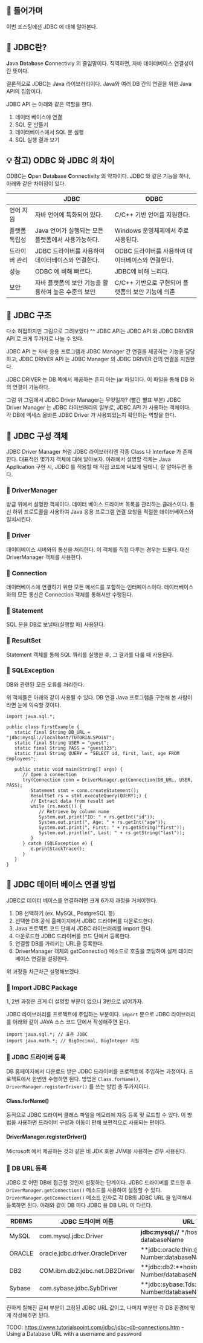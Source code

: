 ## 📢 들어가며

이번 포스팅에선 JDBC 에 대해 알아본다.

## 🤝 JDBC란?

**J**ava **D**ata**b**ase **C**onnectiviy 의 줄임말이다.
직역하면, 자바 데이터베이스 연결성이란 뜻이다.

결론적으로 JDBC는 Java 라이브러리이다.
Java와 여러 DB 간의 연결을 위한 Java API의 집합이다.

JDBC API 는 아래와 같은 역할을 한다.

1. 데이터 베이스에 연결
2. SQL 문 만들기
3. 데이터베이스에서 SQL 문 실행
4. SQL 실행 결과 보기

## 💡 참고) ODBC 와 JDBC 의 차이

ODBC는
**O**pen **D**ata**b**ase **C**onnectivity 의 약자이다.
JDBC 와 같은 기능을 하나, 아래와 같은 차이점이 있다.

|               | JDBC                                                | ODBC                                              |
| ------------- | --------------------------------------------------- | ------------------------------------------------- |
| 언어 지원     | 자바 언어에 특화되어 있다.                          | C/C++ 기반 언어를 지원한다.                       |
| 플랫폼 독립성 | Java 언어가 실행되는 모든 플랫폼에서 사용가능하다.  | Windows 운영체제에서 주로 사용된다.               |
| 드라이버 관리 | JDBC 드라이버를 사용하여 데이터베이스와 연결한다.   | ODBC 드라이버를 사용하여 데이터베이스와 연결한다. |
| 성능          | ODBC 에 비해 빠르다.                                | JDBC에 비해 느리다.                               |
| 보안          | 자바 플랫폼의 보안 기능을 활용하여 높은 수준의 보안 | C/C++ 기반으로 구현되어 플랫폼의 보안 기능에 의존 |

## 🤝 JDBC 구조

다소 허접하지만 그림으로 그려보았다 ^^
JDBC API는 JDBC API 와 JDBC DRIVER API 로 크게 두가지로 나눌 수 있다.

JDBC API 는 자바 응용 프로그램과 JDBC Manager 간 연결을 제공하는 기능을 담당하고,
JDBC DRIVER API 는 JDBC Manager 와 JDBC DRIVER 간의 연결을 지원한다.

JDBC DRIVER 는 DB 쪽에서 제공하는 흔히 아는 jar 파일이다.
이 파일을 통해 DB 와의 연결이 가능하다.

그럼 위 그림에서 JDBC Driver Manager는 무엇일까? (빨간 별표 부분)
JDBC Driver Manager 는 JDBC 라이브러리의 일부로,
JDBC API 가 사용하는 객체이다.
각 DB에 엑세스 올바른 JDBC Driver 가 사용되었는지 확인하는 역할을 한다.

## 🤝 JDBC 구성 객체

JDBC Driver Manager 처럼 JDBC 라이브러리엔
각종 Class 나 Interface 가 존재한다.
대표적인 몇가지 객체에 대해 알아보자.
아래에서 설명할 객체는 Java Application 구현 시,
JDBC 를 적용할 때 직접 코드에 써보게 될테니, 잘 알아두면 좋다.

### 🤚 DriverManager

방금 위에서 설명한 객체이다.
데이터 베이스 드라이버 목록을 관리하는 클래스이다.
통신 하위 프로토콜을 사용하여 Java 응용 프로그램 연결 요청을 적절한 데이터베이스와 일치시킨다.

### 🤚 Driver

데이터베이스 서버와의 통신을 처리한다.
이 객체를 직접 다루는 경우는 드물다.
대신 DriverManager 객체를 사용한다.

### 🤚 Connection

데이터베이스에 연결하기 위한 모든 메서드를 포함하는 인터페이스이다.
데이터베이스와의 모든 통신은 Connection 객체를 통해서만 수행된다.

### 🤚 Statement

SQL 문을 DB로 보낼때(실행할 때) 사용된다.

### 🤚 ResultSet

Statement 객체를 통해 SQL 쿼리를 실행한 후, 그 결과를 다룰 때 사용된다.

### 🤚 SQLException

DB와 관련된 모든 오류를 처리한다.

위 객체들은 아래와 같이 사용될 수 있다.
DB 연결 Java 프로그램을 구현해 본 사람이라면 눈에 익숙할 것이다.

```
import java.sql.*;

public class FirstExample {
   static final String DB_URL = "jdbc:mysql://localhost/TUTORIALSPOINT";
   static final String USER = "guest";
   static final String PASS = "guest123";
   static final String QUERY = "SELECT id, first, last, age FROM Employees";

   public static void main(String[] args) {
      // Open a connection
      try(Connection conn = DriverManager.getConnection(DB_URL, USER, PASS);
         Statement stmt = conn.createStatement();
         ResultSet rs = stmt.executeQuery(QUERY);) {
         // Extract data from result set
         while (rs.next()) {
            // Retrieve by column name
            System.out.print("ID: " + rs.getInt("id"));
            System.out.print(", Age: " + rs.getInt("age"));
            System.out.print(", First: " + rs.getString("first"));
            System.out.println(", Last: " + rs.getString("last"));
         }
      } catch (SQLException e) {
         e.printStackTrace();
      }
   }
}
```

## 🤝 JDBC 데이터 베이스 연결 방법

JDBC로 데이터 베이스를 연결하려면 크게 6가지 과정을 거쳐야한다.

1. DB 선택하기 (ex. MySQL, PostgreSQL 등)
2. 선택한 DB 공식 홈페이지에서 JDBC 드라이버를 다운로드한다.
3. Java 프로젝트 코드 단에서 JDBC 라이브러리를 import 한다.
4. 다운로드한 JDBC 드라이버를 코드 단에서 등록한다.
5. 연결할 DB를 가리키는 URL을 등록한다.
6. DriverManager 객체의 getConnectio() 메소드로 호출을 코딩하여 실제 데이터 베이스 연결을 설정한다.

위 과정을 차근차근 설명해보겠다.

### 🤚 Import JDBC Package

1, 2번 과정은 크게 더 설명할 부분이 없으니 3번으로 넘어가자.

JDBC 라이브러리를 프로젝트에 주입하는 부분이다.
`import` 문으로 JDBC 라이브러리를 아래와 같이 JAVA 소스 코드 단에서 작성해주면 된다.

```
import java.sql.*; // 표준 JDBC
import java.math.*; // BigDecimal, BigInteger 지원
```

### 🤚 JDBC 드라이버 등록

DB 홈페이지에서 다운로드 받은 JDBC 드라이버를 프로젝트에 주입하는 과정이다.
프로젝트에서 한번만 수행하면 된다.
방법은 `Class.forName()`, `DriverManager.registerDriver()` 를 쓰는 방법 총 두가지이다.

#### Class.forName()

동적으로 JDBC 드라이버 클래스 파일을 메모리에 자동 등록 및 로드할 수 있다.
이 방법을 사용하면 드라이버 구성과 이동이 편해 보편적으로 사용되는 편이다.

#### DriverManager.registerDriver()

Microsoft 에서 제공하는 것과 같은 비 JDK 호환 JVM을 사용하는 경우 사용된다.

### 🤚 DB URL 등록

JDBC 로 어떤 DB에 접근할 것인지 설정하는 단계이다.
JDBC 드라이버를 로드한 후 `DriverManager.getConnection()` 메소드를 사용하여 설정할 수 있다.
`DriverManager.getConnection()` 메소드 인자로 각 DB의 JDBC URL 을 입력해서 등록하면 된다.
아래와 같이 DB 마다 JDBC 용 DB URL 이 다르다.

| RDBMS  | JDBC 드라이버 이름              | URL 형식                                                |
| ------ | ------------------------------- | ------------------------------------------------------- |
| MySQL  | com.mysql.jdbc.Driver           | **jdbc:mysql://** \*/hostname/ databaseName             |
| ORACLE | oracle.jdbc.driver.OracleDriver | **jdbc:oracle:thin:@**hostname:port Number:databaseName |
| DB2    | COM.ibm.db2.jdbc.net.DB2Driver  | **jdbc:db2:**hostname:port Number/databaseName          |
| Sybase | com.sybase.jdbc.SybDriver       | **jdbc:sybase:Tds:**hostname: port Number/databaseName  |

진하게 칠해진 글씨 부분이 고정된 JDBC URL 값이고, 나머지 부분만 각 DB 환경에 맞게 작성해주면 된다.

TODO: https://www.tutorialspoint.com/jdbc/jdbc-db-connections.htm - Using a Database URL with a username and password

